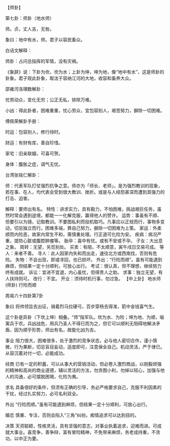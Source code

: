 【师卦】

第七卦：师卦（地水师）

师。贞，丈人吉，无咎。

象曰：地中有水，师。君子以容民畜众。

白话文解释：

师卦：占问总指挥的军情，没有灾祸。

《象辞》说：下卦为坎，坎为水；上卦为坤，坤为地，像“地中有水”，这是师卦的卦象。君子观此卦象，取法于容纳江河的大地，收容和畜养大众。

邵雍河洛理数解卦：

忧劳动众，变化无穷；公正无私，排除万难。

小凶：得此卦者，困难重重，忧心劳众，宜包容别人，艰苦努力，摒除一切困难。

傅佩荣解卦手册：

时运：包容别人，修行待时。

财运：有财有库，善自珍惜。

家宅：旧亲联姻，可喜可贺。

身体：腹胀之症，调气无忧。

台湾张铭仁解卦：

师：代表军队打仗强烈抗争之意。师亦为「师长、老师」，是为强烈教训的现象，若在事、在人，均代表会受到很大教训、挫折。或是与人结怨甚深而遭到其强力的打击、迫害。

解释：要师出有名。
特性：讲求实力，具有毅力，不怕困难，挑战艰巨任务，虽然时常会遇到逆境，都能一一化解克服，赢得他人的赞许。
运势：事虽有不顺、但要引以为镜，记取教训。不要图私利而投机取巧。凡事应以正规而行，事物多变动，切忌独立而行。困难多端，靠自己努力，摒除一切困难为上策。
家运：外柔顺而内险恶，故家内常生不和，需慎重处理。行正道可化险为安。
疾病：病况严重，提防心脏或腹腔肿瘤等。
胎孕：喜中有忧。或有不安或不孕。
子女：大出息之象。
周转：无望，另觅别处。
买卖：有阻，不太顺意，寅午戌日交易可成。
等人：来者不善。
寻人：此人因家内失和而出走，速往北方或西南找，否则有危险。
失物：不会出现，即或寻回，也已损坏。
外出：“行险而顺”。虽有可能遇到麻烦，但结果一定十分顺利，可放心出行。
考试：很认真，但不理想，继续努力终有成就。
诉讼：宜进不宜退，内心虽忧，但得贵人之助。
求事：独立无望，有人扶持则可。
改行：不宜。
开业：须待时机行事，勿过急。
【中上卦】 地水师(师卦) 行险而顺

周易六十四卦第7卦

象曰 将帅领旨去出征，骑着烈马拉硬弓，百步穿杨去得准，箭中金钱喜气生。

这个卦是异卦（下坎上坤）相叠。“师”指军队。坎为水、为险；坤为地、为顺，喻寓兵于农。兵凶战危，用兵乃圣人不得已而为之，但它可以顺利无阻碍地解决矛盾，因为顺乎形势，师出有名，故能化凶为吉。

事业 阻力很大，困难很多，处于激烈的竞争状态，必与他人密切合作，谨小慎微，行为果断，切忌盲目妄动，适度即可，注意保全自己。机动灵活，严于律已。从容沉着对付一切，必能成功。

经商 已有一定的积蓄，可以从事大的营销活动，但必卷入激烈商战，以刚毅顽强的精神和高尚的商业道德，辅以灵活的方法，勿贪图小利，勿掉以轻心，加强与他人的沟通，必可摆脱困境，化险为夷。

求名 具备很好的条件，但须有正确的引导，务必严格要求自己，克服不利因素的干扰，经过扎实努力，必可名利双全。

外出 “行险而顺。”虽有可能遇到麻烦，但结果一定十分顺利，可放心出行。

婚恋 慎重、专注，否则会陷入“三角”纠纷。痴情追求可以达到目的。

决策 天资聪颖，性格灵活，具有坚强的意志，对事业执着追求，迎难而进。可成就大事业。喜竞争，善争辩，富有冒险精神，不免带来麻烦，务老成持重，不贪功，以中正为要。
